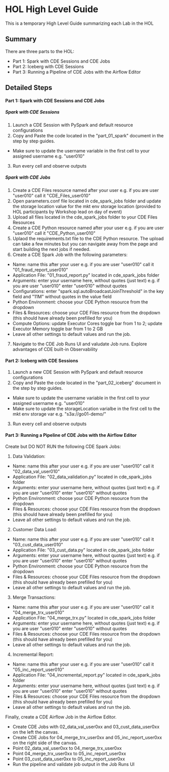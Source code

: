 # HOL High Level Guide

This is a temporary High Level Guide summarizing each Lab in the HOL

## Summary

There are three parts to the HOL:

* Part 1: Spark with CDE Sessions and CDE Jobs
* Part 2: Iceberg with CDE Sessions
* Part 3: Running a Pipeline of CDE Jobs with the Airflow Editor

## Detailed Steps

#### Part 1: Spark with CDE Sessions and CDE Jobs

##### Spark with CDE Sessions

1. Launch a CDE Session with PySpark and default resource configurations
2. Copy and Paste the code located in the "part_01_spark" document in the step by step guides.
  - Make sure to update the username variable in the first cell to your assigned username e.g. "user010"
3. Run every cell and observe outputs

##### Spark with CDE Jobs

1. Create a CDE Files resource named after your user e.g. if you are user "user010" call it "CDE_Files_user010"
2. Open parameters.conf file located in cde_spark_jobs folder and update the storage location value for the mkt env storage location (provided to HOL participants by Workshop lead on day of event)
3. Upload all files located in the cde_spark_jobs folder to your CDE Files Resources
4. Create a CDE Python resource named after your user e.g. if you are user "user010" call it "CDE_Python_user010"
5. Uplaod the requirements.txt file to the CDE Python resource. The upload can take a few minutes but you can navigate away from the page and start building the next jobs if needed.
6. Create a CDE Spark Job with the following parameters:
  - Name: name this after your user e.g. if you are user "user010" call it "01_fraud_report_user010"
  - Application File: "01_fraud_report.py" located in cde_spark_jobs folder
  - Arguments: enter your username here, without quotes (just text) e.g. if you are user "user010" enter "user010" without quotes
  - Configurations: enter "spark.sql.autoBroadcastJoinThreshold" in the key field and "11M" without quotes in the value field
  - Python Environment: choose your CDE Python resource from the dropdown
  - Files & Resources: choose your CDE Files resource from the dropdown (this should have already been prefilled for you)
  - Compute Options: update Executor Cores toggle bar from 1 to 2; update Executor Memory toggle bar from 1 to 2 GB
  - Leave all other settings to default values and run the job.
7. Navigate to the CDE Job Runs UI and valudate Job runs. Explore advantages of CDE built-in Observability

#### Part 2: Iceberg with CDE Sessions

1. Launch a new CDE Session with PySpark and default resource configurations
2. Copy and Paste the code located in the "part_02_iceberg" document in the step by step guides.
  - Make sure to update the username variable in the first cell to your assigned username e.g. "user010"
  - Make sure to update the storageLocation varialbe in the first cell to the mkt env storage var e.g. "s3a://go01-demo/"
3. Run every cell and observe outputs

#### Part 3: Running a Pipeline of CDE Jobs with the Airflow Editor

Create but DO NOT RUN the following CDE Spark Jobs:
1. Data Validation:
  - Name: name this after your user e.g. if you are user "user010" call it "02_data_val_user010"
  - Application File: "02_data_validation.py" located in cde_spark_jobs folder
  - Arguments: enter your username here, without quotes (just text) e.g. if you are user "user010" enter "user010" without quotes
  - Python Environment: choose your CDE Python resource from the dropdown
  - Files & Resources: choose your CDE Files resource from the dropdown (this should have already been prefilled for you)
  - Leave all other settings to default values and run the job.
2. Customer Data Load:
  - Name: name this after your user e.g. if you are user "user010" call it "03_cust_data_user010"
  - Application File: "03_cust_data.py" located in cde_spark_jobs folder
  - Arguments: enter your username here, without quotes (just text) e.g. if you are user "user010" enter "user010" without quotes
  - Python Environment: choose your CDE Python resource from the dropdown
  - Files & Resources: choose your CDE Files resource from the dropdown (this should have already been prefilled for you)
  - Leave all other settings to default values and run the job.
3. Merge Transactions:
  - Name: name this after your user e.g. if you are user "user010" call it "04_merge_trx_user010"
  - Application File: "04_merge_trx.py" located in cde_spark_jobs folder
  - Arguments: enter your username here, without quotes (just text) e.g. if you are user "user010" enter "user010" without quotes
  - Files & Resources: choose your CDE Files resource from the dropdown (this should have already been prefilled for you)
  - Leave all other settings to default values and run the job.  
4. Incremental Report:
  - Name: name this after your user e.g. if you are user "user010" call it "05_inc_report_user010"
  - Application File: "04_incremental_report.py" located in cde_spark_jobs folder
  - Arguments: enter your username here, without quotes (just text) e.g. if you are user "user010" enter "user010" without quotes
  - Files & Resources: choose your CDE Files resource from the dropdown (this should have already been prefilled for you)
  - Leave all other settings to default values and run the job.  

Finally, create a CDE Airflow Job in the Airflow Editor.
  - Create CDE Jobs with 02_data_val_user0xx and 03_cust_data_user0xx on the left the canvas.
  - Create CDE Jobs for 04_merge_trx_user0xx and 05_inc_report_user0xx on the right side of the canvas.
  - Point 02_data_val_user0xx to 04_merge_trx_user0xx
  - Point 04_merge_trx_user0xx to 05_inc_report_user0xx
  - Point 03_cust_data_user0xx to 05_inc_report_user0xx
  - Run the pipeline and validate job output in the Job Runs UI
